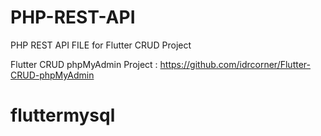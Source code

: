 # PHP-REST-API
PHP REST API FILE for Flutter CRUD Project

Flutter CRUD phpMyAdmin Project : https://github.com/idrcorner/Flutter-CRUD-phpMyAdmin
# fluttermysql
